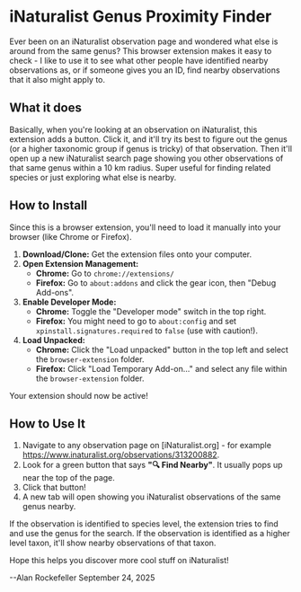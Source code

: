 # iNaturalist Genus Proximity Finder 

Ever been on an iNaturalist observation page and wondered what else is around from the same genus?   This browser extension makes it easy to check - I like to use it to see what other people have identified nearby observations as, or if someone gives you an ID, find nearby observations that it also might apply to.


## What it does

Basically, when you're looking at an observation on iNaturalist, this extension adds a button. Click it, and it'll try its best to figure out the genus (or a higher taxonomic group if genus is tricky) of that observation. Then it'll open up a new iNaturalist search page showing you other observations of that same genus within a 10 km radius. Super useful for finding related species or just exploring what else is nearby.

## How to Install

Since this is a browser extension, you'll need to load it manually into your browser (like Chrome or Firefox).

1.  **Download/Clone:** Get the extension files onto your computer.
2.  **Open Extension Management:**
    *   **Chrome:** Go to `chrome://extensions/`
    *   **Firefox:** Go to `about:addons` and click the gear icon, then "Debug Add-ons".
3.  **Enable Developer Mode:**
    *   **Chrome:** Toggle the "Developer mode" switch in the top right.
    *   **Firefox:** You might need to go to `about:config` and set `xpinstall.signatures.required` to `false` (use with caution!).
4.  **Load Unpacked:**
    *   **Chrome:** Click the "Load unpacked" button in the top left and select the `browser-extension` folder.
    *   **Firefox:** Click "Load Temporary Add-on..." and select any file within the `browser-extension` folder.

Your extension should now be active!

## How to Use It

1.  Navigate to any observation page on [iNaturalist.org] - for example https://www.inaturalist.org/observations/313200882.
2.  Look for a green button that says **"🔍 Find Nearby"**. It usually pops up near the top of the page.
3.  Click that button!
4.  A new tab will open showing you iNaturalist observations of the same genus nearby. 


If the observation is identified to species level, the extension tries to find and use the genus for the search. If the observation is identified as a higher level taxon, it'll show nearby observations of that taxon.

Hope this helps you discover more cool stuff on iNaturalist!


--Alan Rockefeller
September 24, 2025
